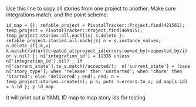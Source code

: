 Use this line to copy all stories from one project to another. Make sure integrations match, and the point scheme:

```
id_map = {}; refable_project = PivotalTracker::Project.find(421561); temp_project = PivotalTracker::Project.find(469475); temp_project.stories.all.each{|s| s.delete }; refable_project.stories.all.each{|s| n = s.instance_values; n.delete_if{|k,v| k.match(/id|url|created_at|project_id|errors|owned_by|requested_by/i) or v.nil? }; n['integration_id'] = 11335 unless n['integration_id'].nil? ; if n['current_state'].to_s.match(/accepted/);  n['current_state'] = (case n['story_type']; when 'release' then 'unstarted'; when 'chore' then 'started'; else 'delivered'; end); end; n = temp_project.stories.create(n); p n; puts n.errors.to_a; id_map[s.id] = n.id }; y id_map
```

It will print out a YAML ID map to map story ids for testing